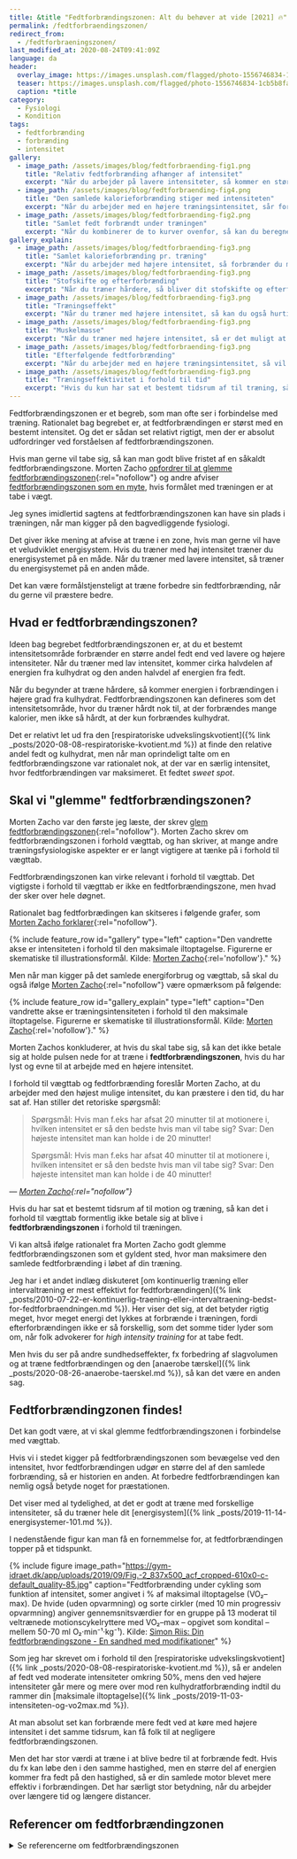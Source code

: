 ```yaml
---
title: &title "Fedtforbrændingszonen: Alt du behøver at vide [2021] 🔥"
permalink: /fedtforbraendingszonen/
redirect_from:
  - /fedtforbraeningszonen/
last_modified_at: 2020-08-24T09:41:09Z
language: da
header:
  overlay_image: https://images.unsplash.com/flagged/photo-1556746834-1cb5b8fabd54?ixlib=rb-1.2.1&ixid=eyJhcHBfaWQiOjEyMDd9&auto=format&fit=crop&w=1952&q=80
  teaser: https://images.unsplash.com/flagged/photo-1556746834-1cb5b8fabd54?ixlib=rb-1.2.1&ixid=eyJhcHBfaWQiOjEyMDd9&auto=format&fit=crop&w=400&q=80
  caption: *title
category:
  - Fysiologi
  - Kondition
tags:
  - fedtforbrænding
  - forbrænding
  - intensitet
gallery:
  - image_path: /assets/images/blog/fedtforbraending-fig1.png
    title: "Relativ fedtforbrænding afhænger af intensitet"
    excerpt: "Når du arbejder på lavere intensiteter, så kommer en større andel af den forbrændte energi fra fedt. Når du arbejder tættere på de højeste intensiteter, så forbrænder du stort set kun kulhydrat. Det har jeg skrevet lidt mere om under [den respiratoriske udvekslingskvotient](/respiratoriske-metaboliske-udvekslingskvotient/)."
  - image_path: /assets/images/blog/fedtforbraending-fig4.png
    title: "Den samlede kalorieforbrænding stiger med intensiteten"
    excerpt: "Når du arbejder med en højere træningsintensitet, sår forbrænder du flere kalorier pr. minut. Fx bruger du flere [kalorier når du løber end når du går](/loeb-mere-energi-gang/)."
  - image_path: /assets/images/blog/fedtforbraending-fig2.png
    title: "Samlet fedt forbrændt under træningen"
    excerpt: "Når du kombinerer de to kurver ovenfor, så kan du beregne den forbrændte mængde fedt i gram pr. minut. Det betyder, at du teoretisk set forbrænder mest fedt pr. træningsminut ved en træningsintensitet på 60-70%. Det har givet navn til _fedtforbrændingszonen_."
gallery_explain:
  - image_path: /assets/images/blog/fedtforbraending-fig3.png
    title: "Samlet kalorieforbrænding pr. træning"
    excerpt: "Når du arbejder med højere intensitet, så forbrænder du mere pr. minut end ved lavere intensiteter. Du kan altså i det samme tidsrum nå at forbrænde mere, hvis du kan holde en højere intensitet."
  - image_path: /assets/images/blog/fedtforbraending-fig3.png
    title: "Stofskifte og efterforbrænding"
    excerpt: "Når du træner hårdere, så bliver dit stofskifte og efterforbrænding sat i vejret. EPOC er højere i minutterne efter træning, hvis intensiteten i træningen har været højere."
  - image_path: /assets/images/blog/fedtforbraending-fig3.png
    title: "Træningseffekt"
    excerpt: "Når du træner med højere intensitet, så kan du også hurtigere komme i god kondition. Din [maksimale iltoptagelse](/test-kondition-konditest-kondital/) bliver bedre, men den højintense træning har formentlig ikke samme stimulerende effekt på slagvolumen og træningen af fedtforbrændingen."
  - image_path: /assets/images/blog/fedtforbraending-fig3.png
    title: "Muskelmasse"
    excerpt: "Når du træner med højere intensitet, så er det muligt at din muskelmasse vokser. En større muskelmasse vil betyde en højere forbrænding. Dog er der formentlig kun en lille effekt på muskelmassen at lave kredsløbstræning - også selvom du arbejder med høj intensitet."
  - image_path: /assets/images/blog/fedtforbraending-fig3.png
    title: "Efterfølgende fedtforbrænding"
    excerpt: "Når du arbejder med en højere træningsintensitet, så vil din efterforbrænding være højere. Da intensiteten er lav efter træning, så er fedtforbrændingen en høj andel af din forbrænding. Det betyder, at du i efterforbrændingen vil forbrænde mere fedt, end hvis du havde arbejdet med lavere intensitet i træningen. Det kulhydrat, du spiser, bliver primært brugt til at fylde glykogendepoterne op igen."
  - image_path: /assets/images/blog/fedtforbraending-fig3.png
    title: "Træningseffektivitet i forhold til tid"
    excerpt: "Hvis du kun har sat et bestemt tidsrum af til træning, så kan det være mere effektivt i forhold til kondition at køre med en høj træningsintensitet. Teoretisk set kan man også argumentere for det i forhold til vægttab, men det kræver. Jeg kommer tilbage til, at tidsaspektet imidlertid også har stor effekt. Du skal også være opmærksom på, at når vi kigger på vægttab, så er det dit samlede, daglige energiforbrug, der har allerstørst betydning. Her flytter træningen ikke så mange procent."
---
```


Fedtforbrændingszonen er et begreb, som man ofte ser i forbindelse med træning. Rationalet bag begrebet er, at fedtforbrændingen er størst med en bestemt intensitet. Og det er sådan set relativt rigtigt, men der er absolut udfordringer ved forståelsen af fedtforbrændingszonen.

Hvis man gerne vil tabe sig, så kan man godt blive fristet af en såkaldt fedtforbrændingszone. Morten Zacho [opfordrer til at glemme fedtforbrændingszonen](http://web.archive.org/web/20090314092028/http://www.motion-online.dk/sundhed_og_vaegt/vaegt_og_fedtprocent/glem_fedtforbraendingszonen/){:rel="nofollow"} og andre afviser [fedtforbrændingszonen som en myte](https://arndalspa.dk/glem-80er-myten-om-fedtforbraending-2/), hvis formålet med træningen er at tabe i vægt.

Jeg synes imidlertid sagtens at fedtforbrændingszonen kan have sin plads i træningen, når man kigger på den bagvedliggende fysiologi. 

Det giver ikke mening at afvise at træne i en zone, hvis man gerne vil have et veludviklet energisystem. Hvis du træner med høj intensitet træner du energisystemet på en måde. Når du træner med lavere intensitet, så træner du energisystemet på en anden måde.

Det kan være formålstjensteligt at træne forbedre sin fedtforbrænding, når du gerne vil præstere bedre.

## Hvad er fedtforbrændingszonen?

Ideen bag begrebet fedtforbrændingszonen er, at du et bestemt intensitetsområde forbrænder en større andel fedt end ved lavere og højere intensiteter. Når du træner med lav intensitet, kommer cirka halvdelen af energien fra kulhydrat og den anden halvdel af energien fra fedt.

Når du begynder at træne hårdere, så kommer energien i forbrændingen i højere grad fra kulhydrat. Fedtforbrændingszonen kan defineres som det intensitetsområde, hvor du træner hårdt nok til, at der forbrændes mange kalorier, men ikke så hårdt, at der kun forbrændes kulhydrat.

Det er relativt let ud fra den [respiratoriske udvekslingskvotient]({% link _posts/2020-08-08-respiratoriske-kvotient.md %}) at finde den relative andel fedt og kulhydrat, men når man oprindeligt talte om en fedtforbrændingszone var rationalet nok, at der var en særlig intensitet, hvor fedtforbrændingen var maksimeret. Et fedtet _sweet spot_.

## Skal vi "glemme" fedtforbrændingszonen?

Morten Zacho var den første jeg læste, der skrev [glem fedtforbrændingszonen](http://web.archive.org/web/20090314092028/http://www.motion-online.dk/sundhed_og_vaegt/vaegt_og_fedtprocent/glem_fedtforbraendingszonen/){:rel="nofollow"}. Morten Zacho skrev om fedtforbrændingszonen i forhold vægttab, og han skriver, at mange andre træningsfysiologiske aspekter er er langt vigtigere at tænke på i forhold til vægttab.

Fedtforbrændingszonen kan virke relevant i forhold til vægttab. Det vigtigste i forhold til vægttab er ikke en fedtforbrændingszone, men hvad der sker over hele døgnet.

Rationalet bag fedtforbrædingen kan skitseres i følgende grafer, som [Morten Zacho forklarer](http://web.archive.org/web/20090314092028/http://www.motion-online.dk/sundhed_og_vaegt/vaegt_og_fedtprocent/glem_fedtforbraendingszonen/){:rel="nofollow"}.

{% include feature_row id="gallery" type="left" caption="Den vandrette akse er intensiteten i forhold til den maksimale iltoptagelse. Figurerne er skematiske til illustrationsformål. Kilde: [Morten Zacho](http://web.archive.org/web/20090314092028/http://www.motion-online.dk/sundhed_og_vaegt/vaegt_og_fedtprocent/glem_fedtforbraendingszonen/){:rel='nofollow'}." %}

Men når man kigger på det samlede energiforbrug og vægttab, så skal du også ifølge [Morten Zacho](http://web.archive.org/web/20090314092028/http://www.motion-online.dk/sundhed_og_vaegt/vaegt_og_fedtprocent/glem_fedtforbraendingszonen/){:rel="nofollow"} være opmærksom på følgende:

{% include feature_row id="gallery_explain" type="left" caption="Den vandrette akse er træningsintensiteten i forhold til den maksimale iltoptagelse. Figurerne er skematiske til illustrationsformål. Kilde: [Morten Zacho](http://web.archive.org/web/20090314092028/http://www.motion-online.dk/sundhed_og_vaegt/vaegt_og_fedtprocent/glem_fedtforbraendingszonen/){:rel='nofollow'}." %}

Morten Zachos konkluderer, at hvis du skal tabe sig, så kan det ikke betale sig at holde pulsen nede for at træne i **fedtforbrændingszonen**, hvis du har lyst og evne til at arbejde med en højere intensitet.

I forhold til vægttab og fedtforbrænding foreslår Morten Zacho, at du arbejder med den højest mulige intensitet, du kan præstere i den tid, du har sat af. Han stiller det retoriske spørgsmål:

> Spørgsmål: Hvis man f.eks har afsat 20 minutter til at motionere i, hvilken intensitet er så den bedste hvis man vil tabe sig?
> Svar: Den højeste intensitet man kan holde i de 20 minutter!
>
> Spørgsmål: Hvis man f.eks har afsat 40 minutter til at motionere i, hvilken intensitet er så den bedste hvis man vil tabe sig?
> Svar: Den højeste intensitet man kan holde i de 40 minutter!

— <cite>[Morten Zacho](http://web.archive.org/web/20090314092028/http://www.motion-online.dk/sundhed_og_vaegt/vaegt_og_fedtprocent/glem_fedtforbraendingszonen/){:rel="nofollow"}</cite>

Hvis du har sat et bestemt tidsrum af til motion og træning, så kan det i forhold til vægttab formentlig ikke betale sig at blive i **fedtforbrændingszonen** i forhold til træningen. 

Vi kan altså ifølge rationalet fra Morten Zacho godt glemme fedtforbrændingszonen som et gyldent sted, hvor man maksimere den samlede fedtforbrænding i løbet af din træning.

Jeg har i et andet indlæg diskuteret [om kontinuerlig træning eller intervaltræning er mest effektivt for fedtforbrændingen]({% link _posts/2010-07-22-er-kontinuerlig-traening-eller-intervaltraening-bedst-for-fedtforbraendningen.md %}). Her viser det sig, at det betyder rigtig meget, hvor meget energi det lykkes at forbrænde i træningen, fordi efterforbrændingen ikke er så forskellig, som det somme tider lyder som om, når folk advokerer for _high intensity training_ for at tabe fedt.

Men hvis du ser på andre sundhedseffekter, fx forbedring af slagvolumen og at træne fedtforbrændingen og den [anaerobe tærskel]({% link _posts/2020-08-26-anaerobe-taerskel.md %}), så kan det være en anden sag.

## Fedtforbrændingzonen findes!

Det kan godt være, at vi skal glemme fedtforbrændingszonen i forbindelse med vægttab. 

Hvis vi i stedet kigger på fedtforbrændingszonen som bevægelse ved den intensitet, hvor fedtforbrændingen udgør en større del af den samlede forbrænding, så er historien en anden. At forbedre fedtforbrændingen kan nemlig også betyde noget for præstationen.

Det viser med al tydelighed, at det er godt at træne med forskellige intensiteter, så du træner hele dit [energisystem]({% link _posts/2019-11-14-energisystemer-101.md %}).

I nedenstående figur kan man få en fornemmelse for, at fedtforbrændingen topper på et tidspunkt.

{% include figure image_path="https://gym-idraet.dk/app/uploads/2019/09/Fig.-2_837x500_acf_cropped-610x0-c-default_quality-85.jpg" caption="Fedtforbrænding under cykling som funktion af intensitet, somer angivet i % af maksimal iltoptagelse (VO₂–max). De hvide (uden opvarmning) og sorte cirkler (med 10 min progressiv opvarmning) angiver gennemsnitsværdier for en gruppe på 13 moderat til veltrænede motionscykelryttere med VO₂–max – opgivet som kondital – mellem 50-70 ml O₂·min⁻¹·kg⁻¹). Kilde: [Simon Riis: Din fedtforbrændingszone - En sandhed med modifikationer](https://gym-idraet.dk/nyheder-viden/din-fedtforbraendingszone-en-sandhed-med-modifikationer/)" %}

Som jeg har skrevet om i forhold til den [respiratoriske udvekslingskvotient]({% link _posts/2020-08-08-respiratoriske-kvotient.md %}), så er andelen af fedt ved moderate intensiteter omkring 50%, mens den ved højere intensiteter går mere og mere over mod ren kulhydratforbrænding indtil du rammer din [maksimale iltoptagelse]({% link _posts/2019-11-03-intensiteten-og-vo2max.md %}).

At man absolut set kan forbrænde mere fedt ved at køre med højere intensitet i det samme tidsrum, kan få folk til at negligere fedtforbrændingszonen.

Men det har stor værdi at træne i at blive bedre til at forbrænde fedt. Hvis du fx kan løbe den i den samme hastighed, men en større del af energien kommer fra fedt på den hastighed, så er din samlede motor blevet mere effektiv i forbrændingen. Det har særligt stor betydning, når du arbejder over længere tid og længere distancer.

## Referencer om fedtforbrændingzonen

<details markdown="1">
  <summary>Se referencerne om fedtforbrændingszonen</summary>

- Bryner, R. W., R. C. Toffle, I. H. Ullrich, og R. A. Yeater. 1997. “The Effects of Exercise Intensity on Body Composition, Weight Loss, and Dietary Composition in Women”. _Journal of the American College of Nutrition_ 16 (1): 68–73. [https://doi.org/10.1080/07315724.1997.10718651](https://doi.org/10.1080/07315724.1997.10718651).
- Grediagin, A., M. Cody, J. Rupp, D. Benardot, og R. Shern. 1995. “Exercise Intensity Does Not Effect Body Composition Change in Untrained, Moderately Overfat Women”. _Journal of the American Dietetic Association_ 95 (6): 661–65. [https://doi.org/10.1016/s0002-8223(95)00181-6](https://doi.org/10.1016/s0002-8223(95)00181-6).
- Kiens, B. 1998. “Training and Fatty Acid Metabolism”. _Advances in Experimental Medicine and Biology_ 441: 229–38. [https://doi.org/10.1007/978-1-4899-1928-1_21](https://doi.org/10.1007/978-1-4899-1928-1_21).
- Nordesjö, L. O. 1974. “The Effect of Quantitated Training on the Capacity for Short and Prolonged Work”. _Acta Physiologica Scandinavica. Supplementum_ 405: 1–54.
- Yoshioka, M., E. Doucet, S. St-Pierre, N. Alméras, D. Richard, A. Labrie, J. P. Després, C. Bouchard, og A. Tremblay. 2001. “Impact of High-Intensity Exercise on Energy Expenditure, Lipid Oxidation and Body Fatness”. _International Journal of Obesity and Related Metabolic Disorders: Journal of the International Association for the Study of Obesity_ 25 (3): 332–39. [https://doi.org/10.1038/sj.ijo.0801554](https://doi.org/10.1038/sj.ijo.0801554).
</details>
